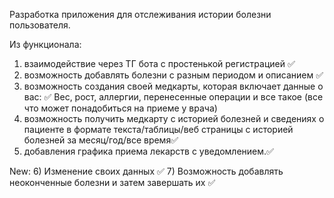 Разработка приложения для отслеживания истории болезни пользователя.

Из функционала:
1) взаимодействие через ТГ бота с простенькой регистрацией ✅
2) возможность добавлять болезни с разным периодом и описанием ✅
3) возможность создания своей медкарты, которая включает данные о вас: ✅
Вес, рост, аллергии, перенесенные операции и все такое (все что может понадобиться на приеме у врача)
4) возможность получить медкарту с историей болезней и сведениях о пациенте в формате текста/таблицы/веб страницы с историей болезней за месяц/год/все время✅
5) добавления графика приема лекарств с уведомлением.✅

New:
6) Изменение своих данных ✅
7) Возможность добавлять неоконченные болезни и затем завершать их ✅
